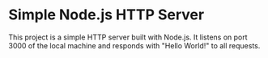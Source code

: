 # Simple Node.js HTTP Server

This project is a simple HTTP server built with Node.js. It listens on port 3000 of the local machine and responds with "Hello World!" to all requests.
